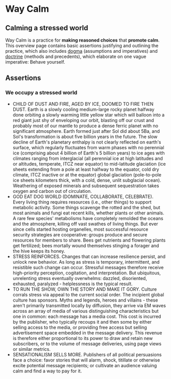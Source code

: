 
# Way Calm

## Calming a stressed world

Way Calm is a practice for __making reasoned choices__ that __promote calm__. This overview page contains basic assertions justifying and outlining the practice, which also includes [dogma](dogma/) (assumptions and imperatives) and [doctrine](doctrine/) (methods and precedents), which elaborate on one vague imperative: Behave yourself.

## Assertions

### We occupy a stressed world

- CHILD OF DUST AND FIRE, AGED BY ICE, DOOMED TO FIRE THEN DUST.   Earth is a slowly cooling medium-large rocky planet halfway done orbiting a slowly warming little yellow star which will balloon into a red giant just shy of enveloping our orbit, blasting off our crust and probably most of our mantle to produce a dense ferric planet with no significant atmosphere. Earth formed just after Sol did about 5Ba, and Sol's transformation is about five billion years in the future. The slow decline of Earth's planetary enthalpy is not clearly reflected on earth's surface, which regularly fluctuates from warm phases with no perennial ice (comprising about 4 billion of Earth's 5 billion years) to ice ages with climates ranging from interglacial (all perennial ice at high latitudes and or altitudes, temperate, ITCZ near equator) to mid-latitude glaciation (ice sheets extending from a pole at least halfway to the equator, cold dry climate, ITCZ inactive or at the equator) global glaciation (pole-to-pole ice sheets kilometers thick, with a cold, dense, unlit subglacial ocean). Weathering of exposed minerals and subsequent sequestration takes oxygen and carbon out of circulation.
- GOD EAT DOG WORLD (DOMINATE, COLLABORATE, CELEBRATE). Every living thing requires resources (i.e., other things) to support metabolic activity. Some things scavenge the rotted and the shed, but most animals and fungi eat recent kills, whether plants or other animals. A rare few species' metabolisms have completely remolded the oceans and the atmosphere, killing off vast swathes of living things. But ever since cells started hosting organelles, most successful resource security strategies are cooperative: groups produce and secure resources for members to share. Bees get nutrients and flowering plants get fertilized; bees mortally wound themselves stinging a forager and the hive keeps its honey.
- STRESS REINFORCES. Changes that can increase resilience persist, and unlock new behavior. As long as stress is temporary, intermittent, and resistible such change can occur. Stressful messages therefore receive high-priority perception, cogitation, and interpretation. But ubiquitous, unrelenting stress eventually overwhelms: dazzled, disoriented, exhausted, paralyzed - helplessness is the typical result.
- TO RUN THE SHOW, OWN THE STORY AND MAKE IT GORY. Culture corrals stress via appeal to the current social order. The incipient global culture has sponsors. Myths and legends, heroes and villains - these aren't primarily transmitted locally by diffusion, they arrive via EM waves across an array of media of various distinguishing characteristics but one in common: each message has a media cost. This cost is incurred by the publisher, who typically recoups it and then some by either selling access to the media, or providing free access but selling advertisement space embedded in the  message delivery. This revenue is therefore either proportional to its power to draw and retain new subscribers, or to the volume of message deliveries, using page views or similar metrics.
- SENSATIONALISM SELLS MORE. Publishers of all political persuasions face a choice: favor stories that will alarm, shock, titillate or otherwise excite potential message recipients; or cultivate an audience valuing calm and find a way to pay for it.
